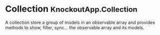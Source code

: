 <h1 class="page-header">Collection <small>KnockoutApp.Collection</small></h1>
<p class="lead">
A collection store a group of models in an observable array and provides methods to show, filter, sync... the observable array and its models.
</p>